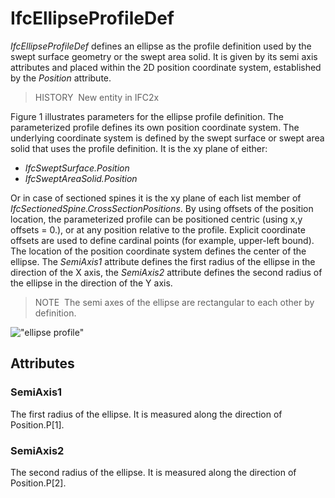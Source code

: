 # IfcEllipseProfileDef

_IfcEllipseProfileDef_ defines an ellipse as the profile definition used by the swept surface geometry or the swept area solid. It is given by its semi axis attributes and placed within the 2D position coordinate system, established by the _Position_ attribute.

> HISTORY&nbsp; New entity in IFC2x

Figure 1 illustrates parameters for the ellipse profile definition. The parameterized profile defines its own position coordinate system. The underlying coordinate system is defined by the swept surface or swept area solid that uses the profile definition. It is the xy plane of either:

* _IfcSweptSurface.Position_
* _IfcSweptAreaSolid.Position_

Or in case of sectioned spines it is the xy plane of each list member of _IfcSectionedSpine.CrossSectionPositions_. By using offsets of the position location, the parameterized profile can be positioned centric (using x,y offsets = 0.), or at any position relative to the profile. Explicit coordinate offsets are used to define cardinal points (for example, upper-left bound). The location of the position coordinate system defines the center of the ellipse. The _SemiAxis1_ attribute defines the first radius of the ellipse in the direction of the X axis, the _SemiAxis2_ attribute defines the second radius of the ellipse in the direction of the Y axis.

> NOTE&nbsp; The semi axes of the ellipse are rectangular to each other by definition.

!["ellipse profile"](../../../../../../figures/ifcellipseprofiledef-layout1.gif "Figure 1 &mdash; Ellipse profile")

## Attributes

### SemiAxis1
The first radius of the ellipse. It is measured along the direction of Position.P[1].

### SemiAxis2
The second radius of the ellipse. It is measured along the direction of Position.P[2].
